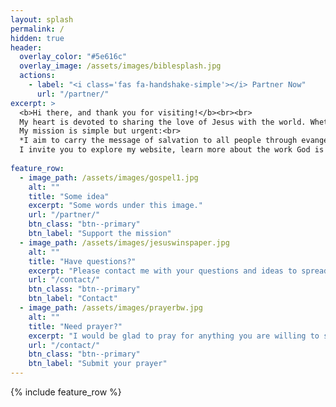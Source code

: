 ```yaml
---
layout: splash
permalink: /
hidden: true
header:
  overlay_color: "#5e616c"
  overlay_image: /assets/images/biblesplash.jpg
  actions:
    - label: "<i class='fas fa-handshake-simple'></i> Partner Now"
      url: "/partner/"
excerpt: >
  <b>Hi there, and thank you for visiting!</b><br><br>
  My heart is devoted to sharing the love of Jesus with the world. Whether it’s on the streets, in churches, or among the forgotten and hurting, I believe in meeting people with compassion and truth, through the power of the Holy Spirit.<br><br>
  My mission is simple but urgent:<br>
  *I aim to carry the message of salvation to all people through evangelism, discipleship, and the demonstration of God’s love in action.*<br><br>
  I invite you to explore my website, learn more about the work God is doing through this ministry, and join me in making an eternal impact.
  
feature_row:
  - image_path: /assets/images/gospel1.jpg
    alt: ""
    title: "Some idea"
    excerpt: "Some words under this image."
    url: "/partner/"
    btn_class: "btn--primary"
    btn_label: "Support the mission"
  - image_path: /assets/images/jesuswinspaper.jpg
    alt: ""
    title: "Have questions?"
    excerpt: "Please contact me with your questions and ideas to spread the Good News."
    url: "/contact/"
    btn_class: "btn--primary"
    btn_label: "Contact"
  - image_path: /assets/images/prayerbw.jpg
    alt: ""
    title: "Need prayer?"
    excerpt: "I would be glad to pray for anything you are willing to share."
    url: "/contact/"
    btn_class: "btn--primary"
    btn_label: "Submit your prayer"
---
```


{% include feature_row %}
